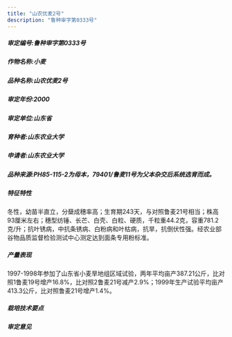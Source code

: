 ```yaml
---
title: "山农优麦2号"
description: "鲁种审字第0333号"
---
```

##### 审定编号:鲁种审字第0333号

##### 作物名称:小麦

##### 品种名称:山农优麦2号

##### 审定年份:2000

##### 审定单位:山东省

##### 育种者:山东农业大学

##### 申请者:山东农业大学

##### 品种来源:PH85-115-2为母本，79401/鲁麦11号为父本杂交后系统选育而成。

##### 特征特性
冬性，幼苗半直立，分蘖成穗率高；生育期243天，与对照鲁麦21号相当；株高93厘米左右；穗型纺锤、长芒、白壳、白粒、硬质，千粒重44.2克，容重781.2克/升；抗叶锈病，中抗条锈病、白粉病和叶枯病，抗旱，抗倒伏性强。经农业部谷物品质监督检验测试中心测定达到面条专用粉标准。

##### 产量表现
1997-1998年参加了山东省小麦旱地组区域试验，两年平均亩产387.21公斤，比对照1鲁麦19号增产16.8%，比对照2鲁麦21号减产2.9%；1999年生产试验平均亩产413.3公斤，比对照鲁麦21号增产1.4%。

##### 栽培技术要点


##### 审定意见

